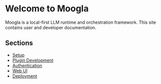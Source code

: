 # Welcome to Moogla

Moogla is a local-first LLM runtime and orchestration framework. This
site contains user and developer documentation.

## Sections

- [Setup](setup.md)
- [Plugin Development](plugins.md)
- [Authentication](authentication.md)
- [Web UI](web_ui.md)
- [Deployment](deployment.md)
